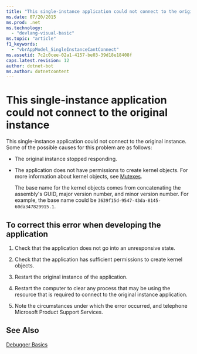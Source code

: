 ```yaml
---
title: "This single-instance application could not connect to the original instance"
ms.date: 07/20/2015
ms.prod: .net
ms.technology: 
  - "devlang-visual-basic"
ms.topic: "article"
f1_keywords: 
  - "vbrAppModel_SingleInstanceCantConnect"
ms.assetid: 7c2c0cee-02a1-4157-be03-39d18e18408f
caps.latest.revision: 12
author: dotnet-bot
ms.author: dotnetcontent
---
```

# This single-instance application could not connect to the original instance
This single-instance application could not connect to the original instance. Some of the possible causes for this problem are as follows:  
  
-   The original instance stopped responding.  
  
-   The application does not have permissions to create kernel objects. For more information about kernel objects, see [Mutexes](../../standard/threading/mutexes.md).  
  
     The base name for the kernel objects comes from concatenating the assembly's GUID, major version number, and minor version number. For example, the base name could be `3639f15d-9547-43da-8145-60da347829915.1`.  
  
## To correct this error when developing the application  
  
1.  Check that the application does not go into an unresponsive state.  
  
2.  Check that the application has sufficient permissions to create kernel objects.  
  
3.  Restart the original instance of the application.  
  
4.  Restart the computer to clear any process that may be using the resource that is required to connect to the original instance application.  
  
5.  Note the circumstances under which the error occurred, and telephone Microsoft Product Support Services.  
  
## See Also  
 [Debugger Basics](/visualstudio/debugger/debugger-basics)  


